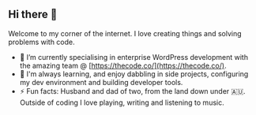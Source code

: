 ## Hi there 👋

Welcome to my corner of the internet. I love creating things and solving problems with code.

- 🔭 I’m currently specialising in enterprise WordPress development with the amazing team @ [https://thecode.co/](https://thecode.co/).
- 🌱 I'm always learning, and enjoy dabbling in side projects, configuring my dev environment and building developer tools.
- ⚡ Fun facts: Husband and dad of two, from the land down under 🇦🇺. Outside of coding I love playing, writing and listening to music. 
